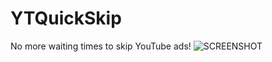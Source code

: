 YTQuickSkip
===========

No more waiting times to skip YouTube ads!
![SCREENSHOT](https://raw.github.com/PathKiller29/YTQuickSkip/IMG_3236.PNG "Screenshot")

